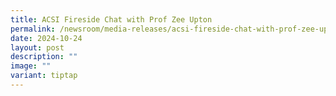 ```yaml
---
title: ACSI Fireside Chat with Prof Zee Upton
permalink: /newsroom/media-releases/acsi-fireside-chat-with-prof-zee-upton/
date: 2024-10-24
layout: post
description: ""
image: ""
variant: tiptap
---
```

